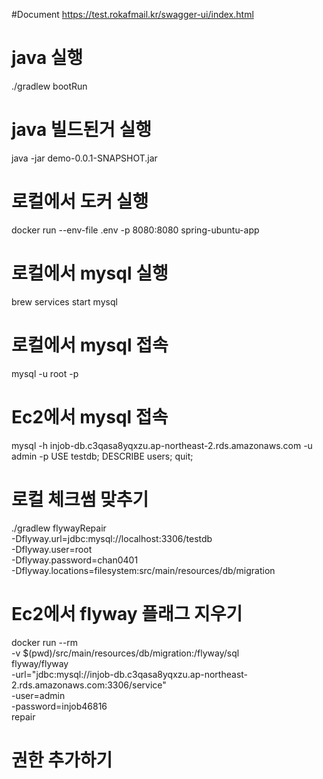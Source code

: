 #Document
https://test.rokafmail.kr/swagger-ui/index.html

# java 실행
./gradlew bootRun

# java 빌드된거 실행
java -jar demo-0.0.1-SNAPSHOT.jar

# 로컬에서 도커 실행
docker run --env-file .env -p 8080:8080 spring-ubuntu-app

# 로컬에서 mysql 실행
brew services start mysql

# 로컬에서 mysql 접속
mysql -u root -p

# Ec2에서 mysql 접속
mysql -h injob-db.c3qasa8yqxzu.ap-northeast-2.rds.amazonaws.com -u admin -p
USE testdb;
DESCRIBE users;
quit;

# 로컬 체크썸 맞추기
./gradlew flywayRepair \
-Dflyway.url=jdbc:mysql://localhost:3306/testdb \
-Dflyway.user=root \
-Dflyway.password=chan0401 \
-Dflyway.locations=filesystem:src/main/resources/db/migration

# Ec2에서 flyway 플래그 지우기
docker run --rm \
-v $(pwd)/src/main/resources/db/migration:/flyway/sql \
flyway/flyway \
-url="jdbc:mysql://injob-db.c3qasa8yqxzu.ap-northeast-2.rds.amazonaws.com:3306/service" \
-user=admin \
-password=injob46816 \
repair





# 권한 추가하기

